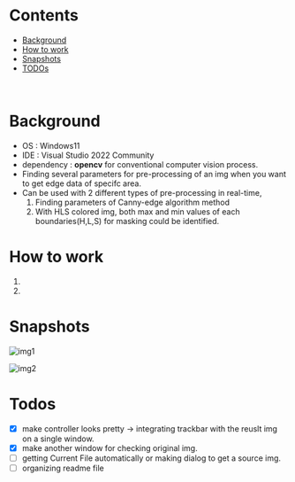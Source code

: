 # Contents
- [Background](#background)
- [How to work](#how-to-work)
- [Snapshots](#snapshots)
- [TODOs](#todos)

<br>


# Background
- OS : Windows11
- IDE : Visual Studio 2022 Community
- dependency : **opencv** for conventional computer vision process.
- Finding several parameters for pre-processing of an img when you want to get edge data of specifc area.
- Can be used with 2 different types of pre-processing in real-time,
    1) Finding parameters of Canny-edge algorithm method
    2) With HLS colored img, both max and min values of each boundaries(H,L,S) for masking could be identified. 

# How to work
1. 
2. 
 


# Snapshots

![img1](#)

![img2](#)



# Todos
- [x] make controller looks pretty -> integrating trackbar with the reuslt img on a single window.
- [x] make another window for checking original img.
- [ ] getting Current File automatically or making dialog to get a source img.
- [ ] organizing readme file
